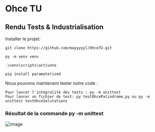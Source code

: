 # Ohce TU
## Rendu Tests & Industrialisation

Installer le projet:
```
git clone https://github.com/mayyyyyl/OhceTU.git 

py -m venv venv

.\venv\scripts\activate 

pip install parameterized
```


Nous pouvons maintenant tester notre code :

```
Pour lancer l'intégralité des tests : py -m unittest
Pour lancer un fichier de test: py testOhcePalindrome.py ou py -m unittest testOhceSalutations
```


### Résultat de la commande py -m unittest

![image](https://user-images.githubusercontent.com/90853285/218526031-bbaac1ab-50d8-4b3c-aabe-20e564714920.png)
